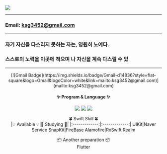 <img src="https://capsule-render.vercel.app/api?type=waving&color=timeAuto&height=200&section=header&text=Sean's%20Library&fontSize=50" />

---
<!-- ### Name: Sean    -->
### Email: ksg3452@gmail.com
---
### 자기 자신을 다스리지 못하는 자는, 영원히 노예다. <br>
### 스스로의 노력을 이곳에 적으며 나 자신을 계속 다스릴 수 있
---

<div align="center">
[![Gmail Badge](https://img.shields.io/badge/Gmail-d14836?style=flat-square&logo=Gmail&logoColor=white&link=mailto:ksg3452@gmail.com)](mailto:ksg3452@gmail.com)

#### ✨ Program & Language ✨ <br>
<a href=""><img src="https://img.shields.io/badge/Swift-F05138?style=flat&logo=Swift&logoColor=white"></a>
<img src="https://img.shields.io/badge/Arduino-00979D?style=flat&logo=Arduino&logoColor=white">
<img src="https://img.shields.io/badge/Python-3776AB?style=flat&logo=Python&logoColor=white">


🍀 Swift Skill 🍀  
|💡 Available 💡|📖 Studying 📖|
|:-------------:|:-------------:|
UIKit|Naver Service
SnapKit|FireBase
Alamofire|RxSwift
Realm


📦 Another preparation 📦  
Flutter

</div>
